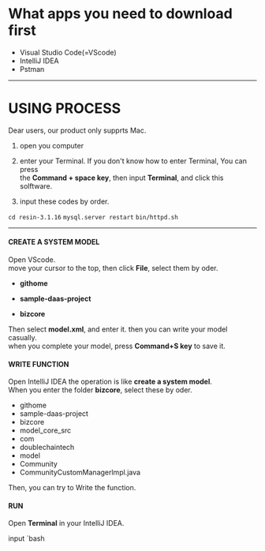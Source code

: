 
# What apps you need to download first # 

+ Visual Studio Code(=VScode)  
+ IntelliJ IDEA
+ Pstman


___

# USING PROCESS #

Dear users, our product only supprts Mac. 

1. open you computer 

2. enter your Terminal. If you don't know how to enter Terminal, You can press  
the **Command + space key**, then input **Terminal**, and click this solftware.   

3. input these codes by order.  

`cd resin-3.1.16`
`mysql.server restart`
`bin/httpd.sh `


___

#### CREATE A SYSTEM MODEL #####

Open VScode.  
move your cursor to the top, then click **File**, select them by oder.  
+ **githome**  

+ **sample-daas-project**

+ **bizcore**

Then select **model.xml**, and enter it.  then you can write your model casually.  
when you complete your model, press **Command+S key** to save it. 





#### WRITE FUNCTION ####

Open IntelliJ IDEA
the operation is like **create a system model**.  
When you enter the folder **bizcore**, select these by oder. 

+ githome
+ sample-daas-project
+ bizcore
+ model_core_src 
+ com
+ doublechaintech
+ model
+ Community
+ CommunityCustomManagerlmpl.java


Then, you can try to Write the function. 




#### RUN ####

Open **Terminal** in your IntelliJ IDEA. 

input `bash